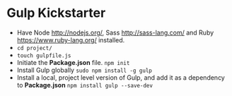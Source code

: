 # Gulp Kickstarter

- Have Node http://nodejs.org/, Sass http://sass-lang.com/ and Ruby https://www.ruby-lang.org/ installed.
- `cd project/`
- `touch gulpfile.js`
- Initiate the **Package.json** file. `npm init`
- Install Gulp globally `sudo npm install -g gulp`
- Install a local, project level version of Gulp, and add it as a dependency to **Package.json** `npm install gulp --save-dev`
